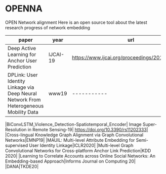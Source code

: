 # OPENNA
OPEN Network alignment
Here is an open source tool about the latest research progress of network embedding

|paper|year|url|
|-----------------------------------------------|--------|-----------------------------------------------|
|Deep Active Learning for Anchor User Prediction|IJCAI-19|https://www.ijcai.org/proceedings/2019/0298.pdf|
|DPLink: User Identity Linkage via Deep Neural Network From Heterogeneous Mobility Data|www19|-----------|

|BiConvLSTM_Violence_Detection-Spatiotemporal_Encoder| Image Super-Resolution in Remote Sensing-19| https://doi.org/10.3390/rs11202333|
|Cross-lingual Knowledge Graph Alignment via Graph Convolutional Networks|EMNP19|
|MAUIL: Multi-level Attribute Embedding for Semi-supervised User Identity Linkage|ICLR2020|
|Multi-level Graph Convolutional Networks for Cross-platform Anchor Link Prediction|KDD 2020|
|Learning to Correlate Accounts across Online Social Networks: An Embedding-based Approach|Informs Journal on Computing 20|
|DANA|TKDE20|





